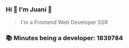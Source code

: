### Hi 👋 I&#39;m Juani 🦁

> I&#39;m a Frontend Web Developer SSR

### 📚 Minutes being a developer: 1839784
